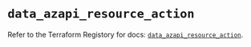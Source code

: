 # `data_azapi_resource_action`

Refer to the Terraform Registory for docs: [`data_azapi_resource_action`](https://registry.terraform.io/providers/azure/azapi/0.6.0/docs/data-sources/resource_action).
